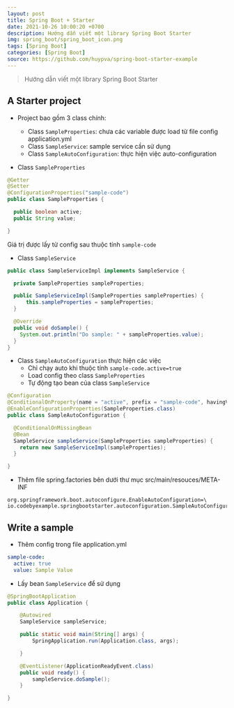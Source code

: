```yaml
---
layout: post
title: Spring Boot + Starter
date: 2021-10-26 10:00:20 +0700
description: Hướng dẫn viết một library Spring Boot Starter
img: spring_boot/spring_boot_icon.png
tags: [Spring Boot]
categories: [Spring Boot]
source: https://github.com/huypva/spring-boot-starter-example
---
```


> Hướng dẫn viết một library Spring Boot Starter

## A Starter project

- Project bao gồm 3 class chính:
    - Class `SampleProperties`: chưa các variable được load từ file config application.yml
    - Class `SampleService`: sample service cần sử dụng
    - Class `SampleAutoConfiguration`: thực hiện việc auto-configuration

- Class `SampleProperties`

```java
@Getter
@Setter
@ConfigurationProperties("sample-code")
public class SampleProperties {

  public boolean active;
  public String value;

}
```

Giá trị được lấy từ config sau thuộc tính `sample-code`

- Class `SampleService` 

```java
public class SampleServiceImpl implements SampleService {

  private SampleProperties sampleProperties;

  public SampleServiceImpl(SampleProperties sampleProperties) {
      this.sampleProperties = sampleProperties;
  }

  @Override
  public void doSample() {
    System.out.println("Do sample: " + sampleProperties.value);
  }
}
```

- Class `SampleAutoConfiguration` thực hiện các việc
    - Chỉ chạy auto khi thuộc tính `sample-code.active=true`
    - Load config theo class `SampleProperties`
    - Tự động tạo bean của class `SampleService`

```java
@Configuration
@ConditionalOnProperty(name = "active", prefix = "sample-code", havingValue = "true")
@EnableConfigurationProperties(SampleProperties.class)
public class SampleAutoConfiguration {

  @ConditionalOnMissingBean
  @Bean
  SampleService sampleService(SampleProperties sampleProperties) {
    return new SampleServiceImpl(sampleProperties);
  }

}
```

- Thêm file spring.factories bên dưới thư mục src/main/resouces/META-INF

```text
org.springframework.boot.autoconfigure.EnableAutoConfiguration=\
io.codebyexample.springbootstarter.autoconfiguration.SampleAutoConfiguration

```

## Write a sample

- Thêm config trong file application.yml  

```yaml
sample-code:
  active: true
  value: Sample Value
```

- Lấy bean `SampleService` để sử dụng

```java
@SpringBootApplication
public class Application {

	@Autowired
	SampleService sampleService;

	public static void main(String[] args) {
		SpringApplication.run(Application.class, args);

	}

	@EventListener(ApplicationReadyEvent.class)
	public void ready() {
		sampleService.doSample();
	}

}
```
